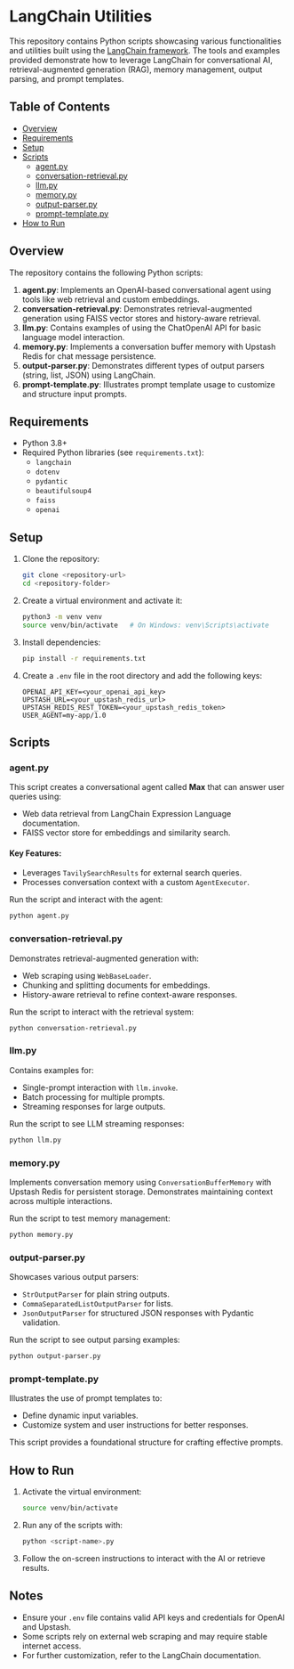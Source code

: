 # LangChain Utilities

This repository contains Python scripts showcasing various functionalities and utilities built using the [LangChain framework](https://www.langchain.com/). The tools and examples provided demonstrate how to leverage LangChain for conversational AI, retrieval-augmented generation (RAG), memory management, output parsing, and prompt templates.

## Table of Contents

- [Overview](#overview)
- [Requirements](#requirements)
- [Setup](#setup)
- [Scripts](#scripts)
  - [agent.py](#agentpy)
  - [conversation-retrieval.py](#conversation-retrievalpy)
  - [llm.py](#llmpy)
  - [memory.py](#memorypy)
  - [output-parser.py](#output-parserpy)
  - [prompt-template.py](#prompt-templatepy)
- [How to Run](#how-to-run)

## Overview

The repository contains the following Python scripts:

1. **agent.py**: Implements an OpenAI-based conversational agent using tools like web retrieval and custom embeddings.
2. **conversation-retrieval.py**: Demonstrates retrieval-augmented generation using FAISS vector stores and history-aware retrieval.
3. **llm.py**: Contains examples of using the ChatOpenAI API for basic language model interaction.
4. **memory.py**: Implements a conversation buffer memory with Upstash Redis for chat message persistence.
5. **output-parser.py**: Demonstrates different types of output parsers (string, list, JSON) using LangChain.
6. **prompt-template.py**: Illustrates prompt template usage to customize and structure input prompts.

## Requirements

- Python 3.8+
- Required Python libraries (see `requirements.txt`):
  - `langchain`
  - `dotenv`
  - `pydantic`
  - `beautifulsoup4`
  - `faiss`
  - `openai`

## Setup

1. Clone the repository:
   ```bash
   git clone <repository-url>
   cd <repository-folder>
   ```

2. Create a virtual environment and activate it:
   ```bash
   python3 -m venv venv
   source venv/bin/activate   # On Windows: venv\Scripts\activate
   ```

3. Install dependencies:
   ```bash
   pip install -r requirements.txt
   ```

4. Create a `.env` file in the root directory and add the following keys:
   ```env
   OPENAI_API_KEY=<your_openai_api_key>
   UPSTASH_URL=<your_upstash_redis_url>
   UPSTASH_REDIS_REST_TOKEN=<your_upstash_redis_token>
   USER_AGENT=my-app/1.0
   ```

## Scripts

### agent.py

This script creates a conversational agent called **Max** that can answer user queries using:
- Web data retrieval from LangChain Expression Language documentation.
- FAISS vector store for embeddings and similarity search.

#### Key Features:
- Leverages `TavilySearchResults` for external search queries.
- Processes conversation context with a custom `AgentExecutor`.

Run the script and interact with the agent:
```bash
python agent.py
```

### conversation-retrieval.py

Demonstrates retrieval-augmented generation with:
- Web scraping using `WebBaseLoader`.
- Chunking and splitting documents for embeddings.
- History-aware retrieval to refine context-aware responses.

Run the script to interact with the retrieval system:
```bash
python conversation-retrieval.py
```

### llm.py

Contains examples for:
- Single-prompt interaction with `llm.invoke`.
- Batch processing for multiple prompts.
- Streaming responses for large outputs.

Run the script to see LLM streaming responses:
```bash
python llm.py
```

### memory.py

Implements conversation memory using `ConversationBufferMemory` with Upstash Redis for persistent storage. Demonstrates maintaining context across multiple interactions.

Run the script to test memory management:
```bash
python memory.py
```

### output-parser.py

Showcases various output parsers:
- `StrOutputParser` for plain string outputs.
- `CommaSeparatedListOutputParser` for lists.
- `JsonOutputParser` for structured JSON responses with Pydantic validation.

Run the script to see output parsing examples:
```bash
python output-parser.py
```

### prompt-template.py

Illustrates the use of prompt templates to:
- Define dynamic input variables.
- Customize system and user instructions for better responses.

This script provides a foundational structure for crafting effective prompts.

## How to Run

1. Activate the virtual environment:
   ```bash
   source venv/bin/activate
   ```

2. Run any of the scripts with:
   ```bash
   python <script-name>.py
   ```

3. Follow the on-screen instructions to interact with the AI or retrieve results.

## Notes

- Ensure your `.env` file contains valid API keys and credentials for OpenAI and Upstash.
- Some scripts rely on external web scraping and may require stable internet access.
- For further customization, refer to the LangChain documentation.
